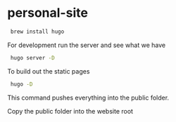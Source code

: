# personal-site



``` sh
 brew install hugo
```


For development run the server and see what we have
``` sh
 hugo server -D
```

To build out the static pages
``` sh
 hugo -D
```
This command pushes everything into the public folder.

Copy the public folder into the website root